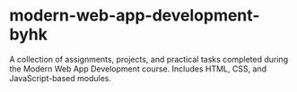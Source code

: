 # modern-web-app-development-byhk
A collection of assignments, projects, and practical tasks completed during the Modern Web App Development course. Includes HTML, CSS, and JavaScript-based modules.
